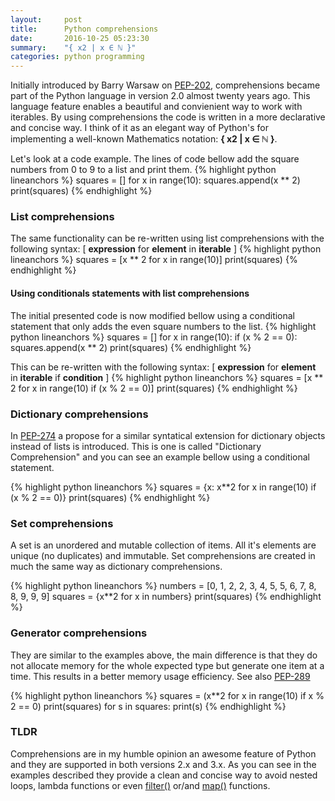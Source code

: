 ```yaml
---
layout:     post
title:      Python comprehensions
date:       2016-10-25 05:23:30
summary:    "{ x2 | x ∈ ℕ }"
categories: python programming
---
```


Initially introduced by Barry Warsaw on <a href="https://www.python.org/dev/peps/pep-0202/" target="_blank">PEP-202</a>, comprehensions became part of the Python language in version 2.0 almost twenty years ago. This language feature enables a beautiful and convienient way to work with iterables. 
By using comprehensions the code is written in a more declarative and concise way. 
I think of it as an elegant way of Python's for implementing a well-known Mathematics notation: <b>{ x2 | x ∈ ℕ }</b>.

Let's look at a code example. The lines of code bellow add the square numbers from 0 to 9 to a list and print them. 
{% highlight python lineanchors %}
squares = []
for x in range(10):
    squares.append(x ** 2)
print(squares) 
{% endhighlight %}

### List comprehensions 
The same functionality can be re-written using list comprehensions with the following syntax: [ <b>expression</b> for <b>element</b> in <b>iterable</b> ]
{% highlight python lineanchors %}
squares = [x ** 2 for x in range(10)]
print(squares)
{% endhighlight %}
 
#### Using conditionals statements with list comprehensions
The initial presented code is now modified bellow using a conditional statement that only adds the even square numbers to the list. 
{% highlight python lineanchors %}
squares = []
for x in range(10):
    if (x % 2 == 0):
        squares.append(x ** 2)
print(squares)
{% endhighlight %}
 
This can be re-written with the following syntax: [ <b>expression</b> for <b>element</b> in <b>iterable</b> if <b>condition</b> ]
{% highlight python lineanchors %}
squares = [x ** 2 for x in range(10) if (x % 2 == 0)]
print(squares)
{% endhighlight %}

### Dictionary comprehensions
In <a href="https://www.python.org/dev/peps/pep-0274/" target="_blank">PEP-274</a> a propose for a similar syntatical extension for dictionary objects instead of lists is introduced. This is one is called "Dictionary Comprehension" and you can see an example bellow using a conditional statement. 

{% highlight python lineanchors %}
squares = {x: x**2 for x in range(10) if (x % 2 == 0)}
print(squares)
{% endhighlight %}

### Set comprehensions
A set is an unordered and mutable collection of items. All it's elements are unique (no duplicates) and immutable. Set comprehensions are created in much the same way as dictionary comprehensions.

{% highlight python lineanchors %}
numbers = [0, 1, 2, 2, 3, 4, 5, 5, 6, 7, 8, 8, 9, 9, 9]
squares = {x**2 for x in numbers}
print(squares)
{% endhighlight %}

### Generator comprehensions
They are similar to the examples above, the main difference is that they do not allocate memory for the whole expected type but generate one item at a time. This results in a better memory usage efficiency. See also <a href="https://www.python.org/dev/peps/pep-0289/" target="_blank">PEP-289</a> 

{% highlight python lineanchors %}
squares = (x**2 for x in range(10) if x % 2 == 0)
print(squares)
for s in squares:
    print(s)
{% endhighlight %}

### TLDR
Comprehensions are in my humble opinion an awesome feature of Python and they are supported in both versions 2.x and 3.x. As you can see in the examples described they provide a clean and concise way to avoid nested loops, lambda functions or even <a href="https://docs.python.org/3.7/library/functions.html#filter" target="_blank">filter()</a> or/and <a href="https://docs.python.org/3.7/library/functions.html#map" target="_blank">map()</a> functions. 